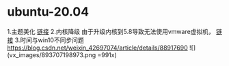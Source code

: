 # ubuntu-20.04
1.主题美化
[链接](https://blog.csdn.net/weixin_45819130/article/details/107309056)
2.内核降级
由于升级内核到5.8导致无法使用vmware虚拟机，
[链接](https://www.jianshu.com/p/db2755a07d7d)
3.时间与win10不同步问题
https://blog.csdn.net/weixin_42697074/article/details/88917690
![](vx_images/893707198973.png =991x)